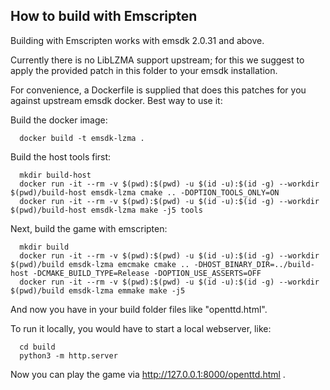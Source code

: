 ## How to build with Emscripten

Building with Emscripten works with emsdk 2.0.31 and above.

Currently there is no LibLZMA support upstream; for this we suggest to apply
the provided patch in this folder to your emsdk installation.

For convenience, a Dockerfile is supplied that does this patches for you
against upstream emsdk docker. Best way to use it:

Build the docker image:
```
  docker build -t emsdk-lzma .
```

Build the host tools first:
```
  mkdir build-host
  docker run -it --rm -v $(pwd):$(pwd) -u $(id -u):$(id -g) --workdir $(pwd)/build-host emsdk-lzma cmake .. -DOPTION_TOOLS_ONLY=ON
  docker run -it --rm -v $(pwd):$(pwd) -u $(id -u):$(id -g) --workdir $(pwd)/build-host emsdk-lzma make -j5 tools
```

Next, build the game with emscripten:

```
  mkdir build
  docker run -it --rm -v $(pwd):$(pwd) -u $(id -u):$(id -g) --workdir $(pwd)/build emsdk-lzma emcmake cmake .. -DHOST_BINARY_DIR=../build-host -DCMAKE_BUILD_TYPE=Release -DOPTION_USE_ASSERTS=OFF
  docker run -it --rm -v $(pwd):$(pwd) -u $(id -u):$(id -g) --workdir $(pwd)/build emsdk-lzma emmake make -j5
```

And now you have in your build folder files like "openttd.html".

To run it locally, you would have to start a local webserver, like:

```
  cd build
  python3 -m http.server
````

Now you can play the game via http://127.0.0.1:8000/openttd.html .
